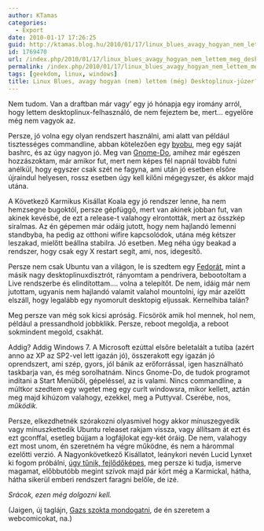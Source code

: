 ```yaml
---
author: KTamas
categories:
  - Export
date: 2010-01-17 17:26:25
guid: http://ktamas.blog.hu/2010/01/17/linux_blues_avagy_hogyan_nem_lettem_meg_desktoplinux_juzer
id: 1769470
url: /index.php/2010/01/17/linux_blues_avagy_hogyan_nem_lettem_meg_desktoplinux_juzer/
permalink: /index.php/2010/01/17/linux_blues_avagy_hogyan_nem_lettem_meg_desktoplinux_juzer/
tags: [geekdom, linux, windows]
title: Linux Blues, avagy hogyan (nem) lettem (még) Desktoplinux-júzer?
---
```


Nem tudom. Van a draftban már vagy&#8217; egy jó hónapja egy iromány arról, hogy lettem desktoplinux-felhasználó, de nem fejeztem be, mert&#8230; egyelőre még nem vagyok az. 

Persze, jó volna egy olyan rendszert használni, ami alatt van például tisztességes commandline, abban kötelezően egy [byobu](https://launchpad.net/byobu), meg egy saját bashrc, és az úgy nagyon jó. Meg van [Gnome-Do](http://do.davebsd.com/), amihez már egészen hozzászoktam, már amikor fut, mert nem képes fél napnál tovább futni anélkül, hogy egyszer csak szét ne fagyna, ami után jó esetben elsőre újraindul helyesen, rossz esetben úgy kell kilőni mégegyszer, és akkor majd utána. 

A Következő Karmikus Kisállat Koala egy jó rendszer lenne, ha nem hemzsegne bugoktól, persze gépfüggő, mert van akinek jobban fut, van akinek kevésbé, de ezt a release-t valahogy elrontották, mert az összkép siralmas. Az én gépemen már odáig jutott, hogy nem hajlandó lemenni standbyba, ha pedig az otthoni wifire kapcsolódok, utána még kétszer leszakad, mielőtt beállna stabilra. Jó esetben. Meg néha úgy beakad a rendszer, hogy csak egy X restart segít, ami, nos, idegesítő. 

Persze nem csak Ubuntu van a világon, le is szedtem egy [Fedorát](http://fedoraproject.org/), mint a másik nagy desktoplinuxdisztrót, rányomtam a pendrivera, bebootoltam a Live rendszerbe és elindítottam&#8230;. volna a telepítőt. De nem, idáig már nem jutottam, ugyanis nem hajlandó valamit valahol mountolni, így már azelőtt elszáll, hogy legalább egy nyomorult desktopig eljussak. Kernelhiba talán? 

Meg persze van még sok kicsi apróság. Fícsörök amik hol mennek, hol nem, például a pressandhold jobbklikk. Persze, reboot megoldja, a reboot sokmindent megold, csakhát. 

Addig? Addig Windows 7. A Microsoft ezúttal elsőre beletalált a tutiba (azért anno az XP az SP2-vel lett igazán jó), összerakott egy igazán jó oprendszert, ami szép, gyors, jól bánik az erőforrással, igen használható taskbarja van, és még sorolhatnám. Nincs Gnome-Do, de tudok programot indítani a Start Menüből, gépeléssel, az is valami. Nincs commandline, a múltkor szedtem egy wgetet meg egy curlt windowsra, mikor kellett, aztán meg majd kihúzom valahogy, ezekkel, meg a Puttyval. Cserébe, nos, _működik._ 

Persze, elkezdhetnék szórakozni olyasmivel hogy akkor mínuszegyedik vagy mínuszkettedik Ubuntu releaset rakjam vissza, vagy állítsam át ezt és ezt gconffal, esetleg bújjam a logfájlokat egy-két óráig. De nem, valahogy ezt most unom, én szeretném ha végre működne, és nem a hárommal ezelőtti verzió. A Nagyonkövetkező Kisállatot, leánykori nevén Lucid Lynxet ki fogom próbálni, [úgy tűnik, fejlődőképes](http://arstechnica.com/open-source/reviews/2010/01/ubuntu-1004-alpha-2-brings-pitivi-panel-changes.ars), meg persze ki tudja, ismerve magamat, előbbutóbb megint szívok majd pár kört még a Karmickal, hátha, hátha sikerül emberi rendszert faragni belőle, de izé. 

_Srácok, ezen még dolgozni kell._ 

(Jaigen, új taglájn, [Gazs szokta mondogatni](http://miafene.hu/2009/11/19/jpod/), de én szeretem a webcomicokat, na.)
